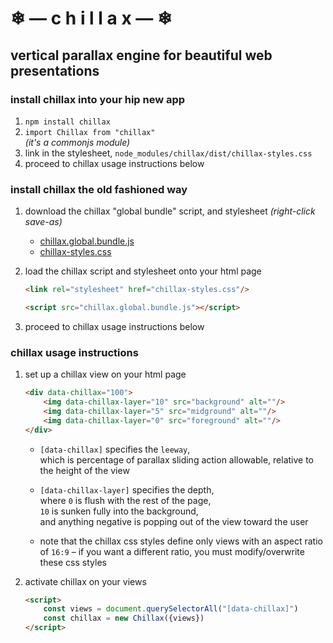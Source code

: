 
# ❄ — c h i l l a x — ❄
## vertical parallax engine for beautiful web presentations

### install chillax into your hip new app

1. `npm install chillax`
2. `import Chillax from "chillax"`  
	*(it's a commonjs module)*
3. link in the stylesheet, `node_modules/chillax/dist/chillax-styles.css`
4. proceed to chillax usage instructions below

### install chillax the old fashioned way

1. download the chillax "global bundle" script, and stylesheet *(right-click save-as)*

	- [chillax.global.bundle.js](https://raw.githubusercontent.com/chase-moskal/chillax/gh-pages/dist/chillax.global.bundle.js)
	- [chillax-styles.css](https://raw.githubusercontent.com/chase-moskal/chillax/gh-pages/dist/chillax-styles.css)

2. load the chillax script and stylesheet onto your html page

	```html
	<link rel="stylesheet" href="chillax-styles.css"/>

	<script src="chillax.global.bundle.js"></script>
	```

3. proceed to chillax usage instructions below

### chillax usage instructions

1. set up a chillax view on your html page

	```html
	<div data-chillax="100">
		<img data-chillax-layer="10" src="background" alt=""/>
		<img data-chillax-layer="5" src="midground" alt=""/>
		<img data-chillax-layer="0" src="foreground" alt=""/>
	</div>
	```

	- `[data-chillax]` specifies the `leeway`,  
		which is percentage of parallax sliding action allowable, relative to the height of the view

	- `[data-chillax-layer]` specifies the depth,  
		where `0` is flush with the rest of the page,  
		`10` is sunken fully into the background,  
		and anything negative is popping out of the view toward the user

	- note that the chillax css styles define only views with an aspect ratio of `16:9` – if you want a different ratio, you must modify/overwrite these css styles

2. activate chillax on your views

	```html
	<script>
		const views = document.querySelectorAll("[data-chillax]")
		const chillax = new Chillax({views})
	</script>
	```
